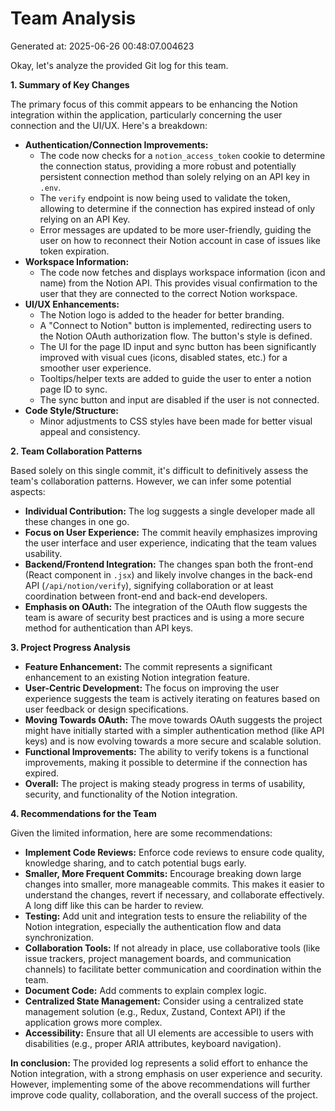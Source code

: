 # Team Analysis
Generated at: 2025-06-26 00:48:07.004623

Okay, let's analyze the provided Git log for this team.

**1. Summary of Key Changes**

The primary focus of this commit appears to be enhancing the Notion integration within the application, particularly concerning the user connection and the UI/UX. Here's a breakdown:

*   **Authentication/Connection Improvements:**
    *   The code now checks for a `notion_access_token` cookie to determine the connection status, providing a more robust and potentially persistent connection method than solely relying on an API key in `.env`.
    *   The `verify` endpoint is now being used to validate the token, allowing to determine if the connection has expired instead of only relying on an API Key.
    *   Error messages are updated to be more user-friendly, guiding the user on how to reconnect their Notion account in case of issues like token expiration.
*   **Workspace Information:**
    *   The code now fetches and displays workspace information (icon and name) from the Notion API. This provides visual confirmation to the user that they are connected to the correct Notion workspace.
*   **UI/UX Enhancements:**
    *   The Notion logo is added to the header for better branding.
    *   A "Connect to Notion" button is implemented, redirecting users to the Notion OAuth authorization flow. The button's style is defined.
    *   The UI for the page ID input and sync button has been significantly improved with visual cues (icons, disabled states, etc.) for a smoother user experience.
    *   Tooltips/helper texts are added to guide the user to enter a notion page ID to sync.
    *   The sync button and input are disabled if the user is not connected.
*   **Code Style/Structure:**
    *   Minor adjustments to CSS styles have been made for better visual appeal and consistency.

**2. Team Collaboration Patterns**

Based solely on this single commit, it's difficult to definitively assess the team's collaboration patterns. However, we can infer some potential aspects:

*   **Individual Contribution:**  The log suggests a single developer made all these changes in one go.
*   **Focus on User Experience:** The commit heavily emphasizes improving the user interface and user experience, indicating that the team values usability.
*   **Backend/Frontend Integration:** The changes span both the front-end (React component in `.jsx`) and likely involve changes in the back-end API (`/api/notion/verify`), signifying collaboration or at least coordination between front-end and back-end developers.
*   **Emphasis on OAuth:** The integration of the OAuth flow suggests the team is aware of security best practices and is using a more secure method for authentication than API keys.

**3. Project Progress Analysis**

*   **Feature Enhancement:** The commit represents a significant enhancement to an existing Notion integration feature.
*   **User-Centric Development:** The focus on improving the user experience suggests the team is actively iterating on features based on user feedback or design specifications.
*   **Moving Towards OAuth:** The move towards OAuth suggests the project might have initially started with a simpler authentication method (like API keys) and is now evolving towards a more secure and scalable solution.
*   **Functional Improvements:** The ability to verify tokens is a functional improvements, making it possible to determine if the connection has expired.
*   **Overall:** The project is making steady progress in terms of usability, security, and functionality of the Notion integration.

**4. Recommendations for the Team**

Given the limited information, here are some recommendations:

*   **Implement Code Reviews:** Enforce code reviews to ensure code quality, knowledge sharing, and to catch potential bugs early.
*   **Smaller, More Frequent Commits:** Encourage breaking down large changes into smaller, more manageable commits. This makes it easier to understand the changes, revert if necessary, and collaborate effectively.  A long diff like this can be harder to review.
*   **Testing:**  Add unit and integration tests to ensure the reliability of the Notion integration, especially the authentication flow and data synchronization.
*   **Collaboration Tools:** If not already in place, use collaborative tools (like issue trackers, project management boards, and communication channels) to facilitate better communication and coordination within the team.
*   **Document Code:** Add comments to explain complex logic.
*   **Centralized State Management:** Consider using a centralized state management solution (e.g., Redux, Zustand, Context API) if the application grows more complex.
*   **Accessibility:** Ensure that all UI elements are accessible to users with disabilities (e.g., proper ARIA attributes, keyboard navigation).

**In conclusion:** The provided log represents a solid effort to enhance the Notion integration, with a strong emphasis on user experience and security. However, implementing some of the above recommendations will further improve code quality, collaboration, and the overall success of the project.
